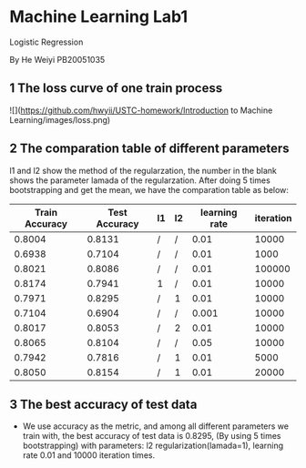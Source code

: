 <script type="text/javascript" async
  src="https://cdnjs.cloudflare.com/ajax/libs/mathjax/2.7.7/MathJax.js?config=TeX-MML-AM_CHTML">
</script>


# **Machine Learning Lab1**

Logistic Regression

By He Weiyi PB20051035

## **1 The loss curve of one train process**

![](https://github.com/hwyii/USTC-homework/Introduction to Machine Learning/images/loss.png)

## **2 The comparation table of different parameters**

l1 and l2 show the method of the regularzation, the number in the blank shows the parameter lamada of the regularzation. After doing 5 times bootstrapping and get the mean, we have the comparation table as below:


 Train Accuracy | Test Accuracy | l1 | l2 | learning rate | iteration
----------------|---------------|----|----|---------------|----------
 0.8004 | 0.8131 | / | / | 0.01 | 10000
 0.6938 | 0.7104 | / | / | 0.01 | 1000
 0.8021 | 0.8086 | / | / | 0.01 | 100000
 0.8174 | 0.7941 | 1 | / | 0.01 | 10000
 0.7971 | 0.8295 | / | 1 | 0.01 | 10000
 0.7104 | 0.6904 | / | / | 0.001 | 10000
 0.8017 | 0.8053 | / | 2 | 0.01 | 10000
 0.8065 | 0.8104 | / | / | 0.05 | 10000
 0.7942 | 0.7816 | / | 1 | 0.01 | 5000
 0.8050 | 0.8154 | / | 1 | 0.01 | 20000
 
## **3 The best accuracy of test data**

* We use accuracy as the metric, and among all different parameters we train with, the best accuracy of test data is 0.8295, (By using 5 times bootstrapping) with parameters: l2 regularization(lamada=1), learning rate 0.01 and 10000 iteration times.

